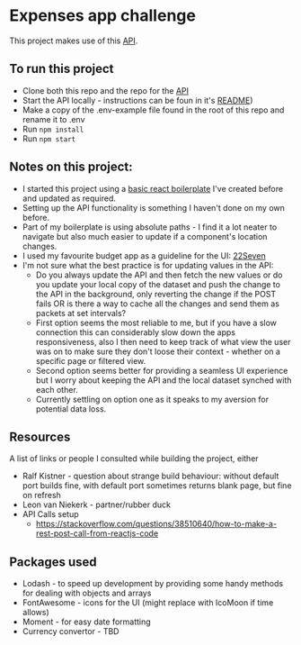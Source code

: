 # Expenses app challenge

This project makes use of this [API](https://github.com/pleo-io/frontend-challenge/tree/master/api).

## To run this project

-   Clone both this repo and the repo for the [API](https://github.com/pleo-io/frontend-challenge/tree/master/api)
-   Start the API locally - instructions can be foun in it's [README](https://github.com/pleo-io/frontend-challenge/tree/master/api))
-   Make a copy of the .env-example file found in the root of this repo and rename it to .env
-   Run `npm install`
-   Run `npm start`

## Notes on this project:

-   I started this project using a [basic react boilerplate](https://github.com/MareliBasson/react-boilerplate-site) I've created before and updated as required.
-   Setting up the API functionality is something I haven't done on my own before.
-   Part of my boilerplate is using absolute paths - I find it a lot neater to navigate but also much easier to update if a component's location changes.
-   I used my favourite budget app as a guideline for the UI: [22Seven](https://www.22seven.com/)
-   I'm not sure what the best practice is for updating values in the API:
    -   Do you always update the API and then fetch the new values or do you update your local copy of the dataset and push the change to the API in the background, only reverting the change if the POST fails OR is there a way to cache all the changes and send them as packets at set intervals?
    -   First option seems the most reliable to me, but if you have a slow connection this can considerably slow down the apps responsiveness, also I then need to keep track of what view the user was on to make sure they don't loose their context - whether on a specific page or filtered view.
    -   Second option seems better for providing a seamless UI experience but I worry about keeping the API and the local dataset synched with each other.
    -   Currently settling on option one as it speaks to my aversion for potential data loss.

## Resources

A list of links or people I consulted while building the project, either

-   Ralf Kistner - question about strange build behaviour: without default port builds fine, with default port sometimes returns blank page, but fine on refresh
-   Leon van Niekerk - partner/rubber duck
-   API Calls setup
    -   https://stackoverflow.com/questions/38510640/how-to-make-a-rest-post-call-from-reactjs-code

## Packages used

-   Lodash - to speed up development by providing some handy methods for dealing with objects and arrays
-   FontAwesome - icons for the UI (might replace with IcoMoon if time allows)
-   Moment - for easy date formatting
-   Currency convertor - TBD
